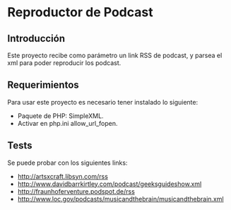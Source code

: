# Reproductor de Podcast

## Introducción
Este proyecto recibe como parámetro un link RSS de podcast, y parsea el xml para poder reproducir los podcast.

## Requerimientos

Para usar este proyecto es necesario tener instalado lo siguiente:

* Paquete de PHP: SimpleXML.
* Activar en php.ini allow_url_fopen.

## Tests
Se puede probar con los siguientes links:
* http://artsxcraft.libsyn.com/rss
* http://www.davidbarrkirtley.com/podcast/geeksguideshow.xml
* http://fraunhoferventure.podspot.de/rss
* http://www.loc.gov/podcasts/musicandthebrain/musicandthebrain.xml




